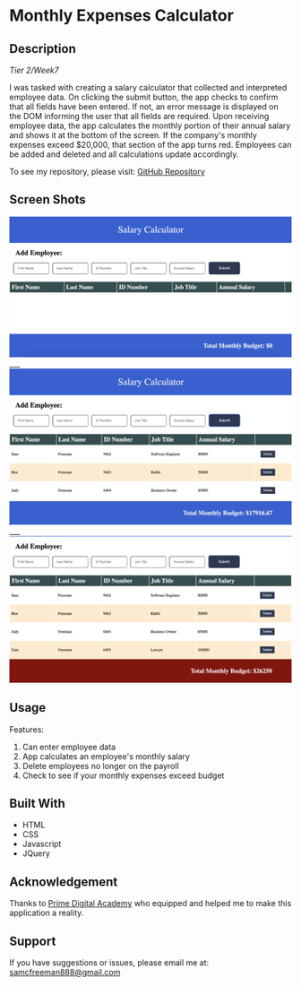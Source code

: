 # Monthly Expenses Calculator

## Description

_Tier 2/Week7_

I was tasked with creating a salary calculator that collected and interpreted employee data.  On clicking the submit button, the app checks to confirm that all fields have been entered. If not, an error message is displayed on the DOM informing the user that all fields are required.  Upon receiving employee data, the app calculates the monthly portion of their annual salary and shows it at the bottom of the screen. If the company's monthly expenses exceed $20,000, that section of the app turns red. Employees can be added and deleted and all calculations update accordingly.

To see my repository, please visit: [GitHub Repository](https://github.com/sam-c-freeman/weekend-jquery-salary-calculato)

## Screen Shots

<img src="Salary-Calculator-Page-Load.png"/>
___
<img src="Salary-Calculator-With-Data.png"/>
___
<img src="Calculator-Over-Budget.png"/>


## Usage
Features:

1. Can enter employee data
2. App calculates an employee's monthly salary
3. Delete employees no longer on the payroll
4. Check to see if your monthly expenses exceed budget

## Built With

* HTML
* CSS
* Javascript
* JQuery

## Acknowledgement
Thanks to [Prime Digital Academy](www.primeacademy.io) who equipped and helped me to make this application a reality. 

## Support
If you have suggestions or issues, please email me at: <samcfreeman888@gmail.com>